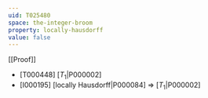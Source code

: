 ```yaml
---
uid: T025480
space: the-integer-broom
property: locally-hausdorff
value: false
---
```

[[Proof]]

* [T000448] [$T_1$|P000002]
* [I000195] [locally Hausdorff|P000084] => [$T_1$|P000002]

